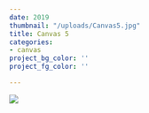 ```yaml
---
date: 2019
thumbnail: "/uploads/Canvas5.jpg"
title: Canvas 5
categories:
- canvas
project_bg_color: ''
project_fg_color: ''

---
```

![](https://scontent-amt2-1.xx.fbcdn.net/v/t1.15752-9/s2048x2048/64557788_439918219893349_5000506963897876480_n.jpg?_nc_cat=104&_nc_oc=AQldMjmRqjnUkMVVo_IjFIFZB8XCs6gwLAV2McBiL9xo3jtTbZXF6lQZyfvJWu-Ps-Q&_nc_ht=scontent-amt2-1.xx&oh=105376c262cc0f3c0778441808d48b08&oe=5D7DDA1B)